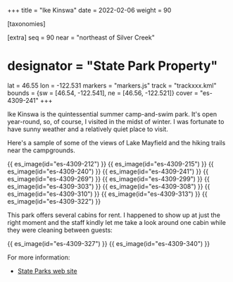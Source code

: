 +++
title = "Ike Kinswa"
date = 2022-02-06
weight = 90

[taxonomies]

[extra]
seq = 90
near = "northeast of Silver Creek"
# designator = "State Park Property"
lat = 46.55
lon = -122.531
markers = "markers.js"
track = "trackxxx.kml"
bounds = {sw = [46.54, -122.541], ne = [46.56, -122.521]}
cover = "es-4309-241"
+++

Ike Kinswa is the quintessential summer camp-and-swim park. It's open year-round, so, of course, I visited in the midst of winter. I was fortunate to have sunny weather and a relatively quiet place to visit.

<!-- more -->

Here's a sample of some of the views of Lake Mayfield and the hiking trails near the campgrounds.

{{ es_image(id="es-4309-212") }}
{{ es_image(id="es-4309-215") }}
{{ es_image(id="es-4309-240") }}
{{ es_image(id="es-4309-241") }}
{{ es_image(id="es-4309-269") }}
{{ es_image(id="es-4309-299") }}
{{ es_image(id="es-4309-303") }}
{{ es_image(id="es-4309-308") }}
{{ es_image(id="es-4309-310") }}
{{ es_image(id="es-4309-313") }}
{{ es_image(id="es-4309-322") }}

This park offers several cabins for rent. I happened to show up at just the right moment and the staff kindly let me take a look around one cabin while they were cleaning between guests:

{{ es_image(id="es-4309-327") }}
{{ es_image(id="es-4309-340") }}

For more information:

* [State Parks web site](https://www.parks.wa.gov/519/Ike-Kinswa)
